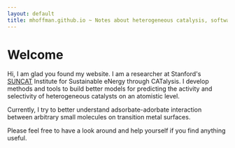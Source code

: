 ```yaml
---
layout: default
title: mhoffman.github.io ~ Notes about heterogeneous catalysis, software, and more.
---
```


# Welcome

Hi, I am glad you found my website. I am a researcher at Stanford's [SUNCAT](http://suncat.slac.stanford.edu/) Institute for Sustainable eNergy through CATalysis. I develop methods and tools to build better models for predicting the activity and selectivity of heterogeneous catalysts on an atomistic level. 

Currently, I try to better understand adsorbate-adorbate interaction between arbitrary small molecules on transition metal surfaces.

Please feel free to have a look around and help yourself if you find anything useful.

